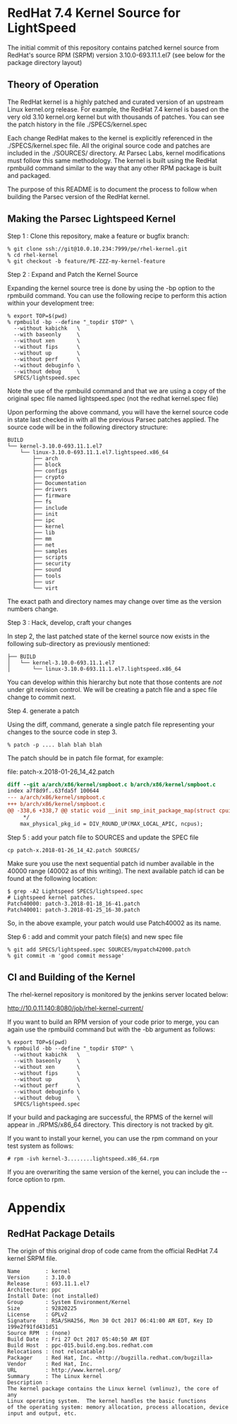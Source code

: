 # RedHat 7.4 Kernel Source for LightSpeed

The initial commit of this repository contains patched kernel source
from RedHat's source RPM (SRPM) version 3.10.0-693.11.1.el7 (see
below for the package directory layout)

## Theory of Operation

The RedHat kernel is a highly patched and curated version of an
upstream Linux kernel.org release.  For example, the RedHat 7.4
kernel is based on the very old 3.10 kernel.org kernel but with
thousands of patches.  You can see the patch history in the file
./SPECS/kernel.spec

Each change RedHat makes to the kernel is explicitly referenced in
the ./SPECS/kernel.spec file.  All the original source code and
patches are included in the ./SOURCES/ directory. At Parsec Labs,
kernel modifications must follow this same methodology. The kernel
is built using the RedHat rpmbuild command similar to the way that
any other RPM package is built and packaged.

The purpose of this README is to document the process to follow
when building the Parsec version of the RedHat kernel.

## Making the Parsec Lightspeed Kernel

Step 1 : Clone this repository, make a feature or bugfix branch:

``` shell
% git clone ssh://git@10.0.10.234:7999/pe/rhel-kernel.git
% cd rhel-kernel
% git checkout -b feature/PE-ZZZ-my-kernel-feature
```

Step 2 : Expand and Patch the Kernel Source

Expanding the kernel source tree is done by using the -bp option
to the rpmbuild command.  You can use the following recipe to perform
this action within your development tree:

``` shell
% export TOP=$(pwd)
% rpmbuild -bp --define "_topdir $TOP" \
  --without kabichk   \
  --with baseonly     \
  --without xen       \
  --without fips      \
  --without up        \
  --without perf      \
  --without debuginfo \
  --without debug     \
  SPECS/lightspeed.spec
```

Note the use of the rpmbuild command and that we are using a copy
of the original spec file named lightspeed.spec (not the redhat
kernel.spec file)

Upon performing the above command, you will have the kernel source
code in state last checked in with all the previous Parsec patches
applied.  The source code will be in the following directory
structure:

``` shell
BUILD
└── kernel-3.10.0-693.11.1.el7
    └── linux-3.10.0-693.11.1.el7.lightspeed.x86_64
        ├── arch
        ├── block
        ├── configs
        ├── crypto
        ├── Documentation
        ├── drivers
        ├── firmware
        ├── fs
        ├── include
        ├── init
        ├── ipc
        ├── kernel
        ├── lib
        ├── mm
        ├── net
        ├── samples
        ├── scripts
        ├── security
        ├── sound
        ├── tools
        ├── usr
        └── virt
```

The exact path and directory names may change over time as the
version numbers change.

Step 3 : Hack, develop, craft your changes

In step 2, the last patched state of the kernel source now exists
in the following sub-directory as previously mentioned:

```
├── BUILD
│   └── kernel-3.10.0-693.11.1.el7
│       └── linux-3.10.0-693.11.1.el7.lightspeed.x86_64
```

You can develop within this hierarchy but note that those contents
are *not* under git revision control.  We will be creating a patch
file and a spec file change to commit next.

Step 4. generate a patch

Using the diff, command, generate a single patch file representing
your changes to the source code in step 3.

```
% patch -p .... blah blah blah
```

The patch should be in patch file format, for example:

file: patch-x.2018-01-26_14_42.patch
``` diff
diff --git a/arch/x86/kernel/smpboot.c b/arch/x86/kernel/smpboot.c
index a7f8d9f..63fda5f 100644
--- a/arch/x86/kernel/smpboot.c
+++ b/arch/x86/kernel/smpboot.c
@@ -338,6 +338,7 @@ static void __init smp_init_package_map(struct cpuinfo_x86 *c, unsigned int cpu)
 	 */
 	max_physical_pkg_id = DIV_ROUND_UP(MAX_LOCAL_APIC, ncpus);
```

Step 5 : add your patch file to SOURCES and update the SPEC file

```
cp patch-x.2018-01-26_14_42.patch SOURCES/
```

Make sure you use the next sequential patch id number available in
the 40000 range (40002 as of this writing).  The next available
patch id can be found at the following location:

``` shell
$ grep -A2 Lightspeed SPECS/lightspeed.spec 
# Lightspeed kernel patches.
Patch40000: patch-3.2018-01-18_16-41.patch
Patch40001: patch-3.2018-01-25_16-30.patch
```

So, in the above example, your patch would use Patch40002 as its name.


Step 6 : add and commit your patch file(s) and new spec file

```
% git add SPECS/lightspeed.spec SOURCES/mypatch42000.patch
% git commit -m 'good commit message'
```
## CI and Building of the Kernel

The rhel-kernel repository is monitored by the jenkins server located
below:

  http://10.0.11.140:8080/job/rhel-kernel-current/

If you want to build an RPM version of your code prior to merge,
you can again use the rpmbuild command but with the -bb argument
as follows:

``` shell
% export TOP=$(pwd)
% rpmbuild -bb --define "_topdir $TOP" \
  --without kabichk   \
  --with baseonly     \
  --without xen       \
  --without fips      \
  --without up        \
  --without perf      \
  --without debuginfo \
  --without debug     \
  SPECS/lightspeed.spec
```

If your build and packaging are successful, the RPMS of the kernel
will appear in ./RPMS/x86_64 directory.  This directory is not
tracked by git.

If you want to install your kernel, you can use the rpm command on
your test system as follows:

```shell
# rpm -ivh kernel-3........lightspeed.x86_64.rpm
```

If you are overwriting the same version of the kernel, you can
include the --force option to rpm.

# Appendix

## RedHat Package Details

The origin of this original drop of code came from the official
RedHat 7.4 kernel SRPM file.

```
Name        : kernel
Version     : 3.10.0
Release     : 693.11.1.el7
Architecture: ppc
Install Date: (not installed)
Group       : System Environment/Kernel
Size        : 92820225
License     : GPLv2
Signature   : RSA/SHA256, Mon 30 Oct 2017 06:41:00 AM EDT, Key ID 199e2f91fd431d51
Source RPM  : (none)
Build Date  : Fri 27 Oct 2017 05:40:50 AM EDT
Build Host  : ppc-015.build.eng.bos.redhat.com
Relocations : (not relocatable)
Packager    : Red Hat, Inc. <http://bugzilla.redhat.com/bugzilla>
Vendor      : Red Hat, Inc.
URL         : http://www.kernel.org/
Summary     : The Linux kernel
Description :
The kernel package contains the Linux kernel (vmlinuz), the core of any
Linux operating system.  The kernel handles the basic functions
of the operating system: memory allocation, process allocation, device
input and output, etc.
```


